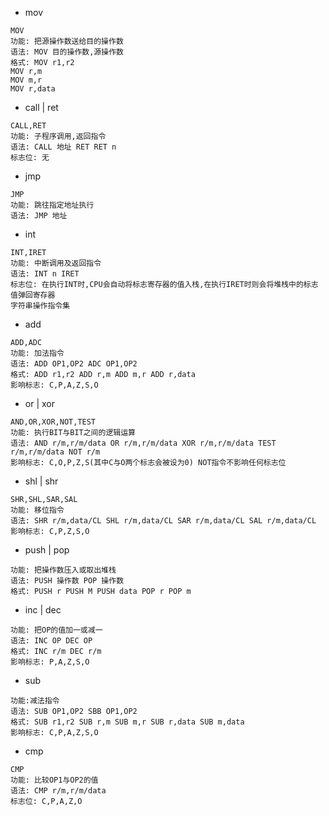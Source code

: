 + mov
```
MOV
功能: 把源操作数送给目的操作数
语法: MOV 目的操作数,源操作数
格式: MOV r1,r2
MOV r,m
MOV m,r
MOV r,data
```
+ call | ret
```
CALL,RET
功能: 子程序调用,返回指令
语法: CALL 地址 RET RET n
标志位: 无
``` 
+ jmp
```
JMP
功能: 跳往指定地址执行
语法: JMP 地址
``` 
+ int 
```
INT,IRET
功能: 中断调用及返回指令
语法: INT n IRET
标志位: 在执行INT时,CPU会自动将标志寄存器的值入栈,在执行IRET时则会将堆栈中的标志值弹回寄存器
字符串操作指令集
```
+ add
```
ADD,ADC
功能: 加法指令
语法: ADD OP1,OP2 ADC OP1,OP2
格式: ADD r1,r2 ADD r,m ADD m,r ADD r,data
影响标志: C,P,A,Z,S,O
``` 
+ or | xor
```
AND,OR,XOR,NOT,TEST
功能: 执行BIT与BIT之间的逻辑运算
语法: AND r/m,r/m/data OR r/m,r/m/data XOR r/m,r/m/data TEST r/m,r/m/data NOT r/m
影响标志: C,O,P,Z,S(其中C与O两个标志会被设为0) NOT指令不影响任何标志位
```
+ shl | shr
```
SHR,SHL,SAR,SAL
功能: 移位指令
语法: SHR r/m,data/CL SHL r/m,data/CL SAR r/m,data/CL SAL r/m,data/CL
影响标志: C,P,Z,S,O
```
+ push | pop
```
功能: 把操作数压入或取出堆栈
语法: PUSH 操作数 POP 操作数
格式: PUSH r PUSH M PUSH data POP r POP m
```
+ inc | dec 
```
功能: 把OP的值加一或减一
语法: INC OP DEC OP
格式: INC r/m DEC r/m
影响标志: P,A,Z,S,O
```
+ sub 
```
功能:减法指令
语法: SUB OP1,OP2 SBB OP1,OP2
格式: SUB r1,r2 SUB r,m SUB m,r SUB r,data SUB m,data
影响标志: C,P,A,Z,S,O
```
+ cmp
```
CMP
功能: 比较OP1与OP2的值
语法: CMP r/m,r/m/data
标志位: C,P,A,Z,O
```